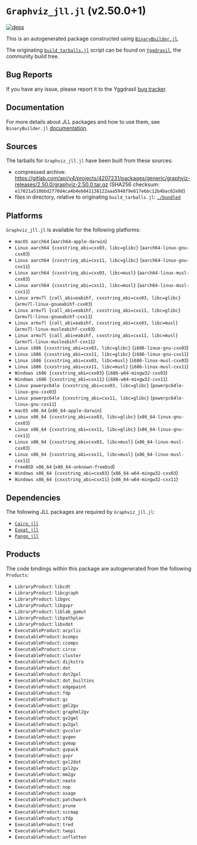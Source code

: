 # `Graphviz_jll.jl` (v2.50.0+1)

[![deps](https://juliahub.com/docs/Graphviz_jll/deps.svg)](https://juliahub.com/ui/Packages/Graphviz_jll/B4OBA?page=2)

This is an autogenerated package constructed using [`BinaryBuilder.jl`](https://github.com/JuliaPackaging/BinaryBuilder.jl).

The originating [`build_tarballs.jl`](https://github.com/JuliaPackaging/Yggdrasil/blob/c139a617d49623242a51a1f78c051ed97b110f62/G/Graphviz/build_tarballs.jl) script can be found on [`Yggdrasil`](https://github.com/JuliaPackaging/Yggdrasil/), the community build tree.

## Bug Reports

If you have any issue, please report it to the Yggdrasil [bug tracker](https://github.com/JuliaPackaging/Yggdrasil/issues).

## Documentation

For more details about JLL packages and how to use them, see `BinaryBuilder.jl` [documentation](https://docs.binarybuilder.org/stable/jll/).

## Sources

The tarballs for `Graphviz_jll.jl` have been built from these sources:

* compressed archive: https://gitlab.com/api/v4/projects/4207231/packages/generic/graphviz-releases/2.50.0/graphviz-2.50.0.tar.gz (SHA256 checksum: `e17021a510bbd2770d4ca4b4eb841138122aaa5948f9e617e6bc12b4bac62e8d`)
* files in directory, relative to originating `build_tarballs.jl`: [`./bundled`](https://github.com/JuliaPackaging/Yggdrasil/tree/c139a617d49623242a51a1f78c051ed97b110f62/G/Graphviz/bundled)

## Platforms

`Graphviz_jll.jl` is available for the following platforms:

* `macOS aarch64` (`aarch64-apple-darwin`)
* `Linux aarch64 {cxxstring_abi=cxx03, libc=glibc}` (`aarch64-linux-gnu-cxx03`)
* `Linux aarch64 {cxxstring_abi=cxx11, libc=glibc}` (`aarch64-linux-gnu-cxx11`)
* `Linux aarch64 {cxxstring_abi=cxx03, libc=musl}` (`aarch64-linux-musl-cxx03`)
* `Linux aarch64 {cxxstring_abi=cxx11, libc=musl}` (`aarch64-linux-musl-cxx11`)
* `Linux armv7l {call_abi=eabihf, cxxstring_abi=cxx03, libc=glibc}` (`armv7l-linux-gnueabihf-cxx03`)
* `Linux armv7l {call_abi=eabihf, cxxstring_abi=cxx11, libc=glibc}` (`armv7l-linux-gnueabihf-cxx11`)
* `Linux armv7l {call_abi=eabihf, cxxstring_abi=cxx03, libc=musl}` (`armv7l-linux-musleabihf-cxx03`)
* `Linux armv7l {call_abi=eabihf, cxxstring_abi=cxx11, libc=musl}` (`armv7l-linux-musleabihf-cxx11`)
* `Linux i686 {cxxstring_abi=cxx03, libc=glibc}` (`i686-linux-gnu-cxx03`)
* `Linux i686 {cxxstring_abi=cxx11, libc=glibc}` (`i686-linux-gnu-cxx11`)
* `Linux i686 {cxxstring_abi=cxx03, libc=musl}` (`i686-linux-musl-cxx03`)
* `Linux i686 {cxxstring_abi=cxx11, libc=musl}` (`i686-linux-musl-cxx11`)
* `Windows i686 {cxxstring_abi=cxx03}` (`i686-w64-mingw32-cxx03`)
* `Windows i686 {cxxstring_abi=cxx11}` (`i686-w64-mingw32-cxx11`)
* `Linux powerpc64le {cxxstring_abi=cxx03, libc=glibc}` (`powerpc64le-linux-gnu-cxx03`)
* `Linux powerpc64le {cxxstring_abi=cxx11, libc=glibc}` (`powerpc64le-linux-gnu-cxx11`)
* `macOS x86_64` (`x86_64-apple-darwin`)
* `Linux x86_64 {cxxstring_abi=cxx03, libc=glibc}` (`x86_64-linux-gnu-cxx03`)
* `Linux x86_64 {cxxstring_abi=cxx11, libc=glibc}` (`x86_64-linux-gnu-cxx11`)
* `Linux x86_64 {cxxstring_abi=cxx03, libc=musl}` (`x86_64-linux-musl-cxx03`)
* `Linux x86_64 {cxxstring_abi=cxx11, libc=musl}` (`x86_64-linux-musl-cxx11`)
* `FreeBSD x86_64` (`x86_64-unknown-freebsd`)
* `Windows x86_64 {cxxstring_abi=cxx03}` (`x86_64-w64-mingw32-cxx03`)
* `Windows x86_64 {cxxstring_abi=cxx11}` (`x86_64-w64-mingw32-cxx11`)

## Dependencies

The following JLL packages are required by `Graphviz_jll.jl`:

* [`Cairo_jll`](https://github.com/JuliaBinaryWrappers/Cairo_jll.jl)
* [`Expat_jll`](https://github.com/JuliaBinaryWrappers/Expat_jll.jl)
* [`Pango_jll`](https://github.com/JuliaBinaryWrappers/Pango_jll.jl)

## Products

The code bindings within this package are autogenerated from the following `Products`:

* `LibraryProduct`: `libcdt`
* `LibraryProduct`: `libcgraph`
* `LibraryProduct`: `libgvc`
* `LibraryProduct`: `libgvpr`
* `LibraryProduct`: `liblab_gamut`
* `LibraryProduct`: `libpathplan`
* `LibraryProduct`: `libxdot`
* `ExecutableProduct`: `acyclic`
* `ExecutableProduct`: `bcomps`
* `ExecutableProduct`: `ccomps`
* `ExecutableProduct`: `circo`
* `ExecutableProduct`: `cluster`
* `ExecutableProduct`: `dijkstra`
* `ExecutableProduct`: `dot`
* `ExecutableProduct`: `dot2gxl`
* `ExecutableProduct`: `dot_builtins`
* `ExecutableProduct`: `edgepaint`
* `ExecutableProduct`: `fdp`
* `ExecutableProduct`: `gc`
* `ExecutableProduct`: `gml2gv`
* `ExecutableProduct`: `graphml2gv`
* `ExecutableProduct`: `gv2gml`
* `ExecutableProduct`: `gv2gxl`
* `ExecutableProduct`: `gvcolor`
* `ExecutableProduct`: `gvgen`
* `ExecutableProduct`: `gvmap`
* `ExecutableProduct`: `gvpack`
* `ExecutableProduct`: `gvpr`
* `ExecutableProduct`: `gxl2dot`
* `ExecutableProduct`: `gxl2gv`
* `ExecutableProduct`: `mm2gv`
* `ExecutableProduct`: `neato`
* `ExecutableProduct`: `nop`
* `ExecutableProduct`: `osage`
* `ExecutableProduct`: `patchwork`
* `ExecutableProduct`: `prune`
* `ExecutableProduct`: `sccmap`
* `ExecutableProduct`: `sfdp`
* `ExecutableProduct`: `tred`
* `ExecutableProduct`: `twopi`
* `ExecutableProduct`: `unflatten`
